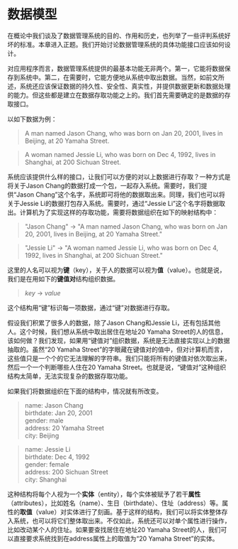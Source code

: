 # 数据模型

在概论中我们谈及了数据管理系统的目的、作用和历史，也列举了一些评判系统好坏的标准。本章进入正题。我们开始讨论数据管理系统的具体功能接口应该如何设计。

对应用程序而言，数据管理系统提供的最基本功能无非两个。第一，它能将数据保存到系统中。第二，在需要时，它能方便地从系统中取出数据。当然，如前文所述，系统还应该保证数据的持久性、安全性、真实性，并提供数据更新和数据处理的能力。但这些都是建立在数据存取功能之上的。我们首先需要确定的是数据的存取接口。

以如下数据为例：

> A man named Jason Chang, who was born on Jan 20, 2001, lives in Beijing, at 20 Yamaha Street.

> A woman named Jessie Li, who was born on Dec 4, 1992, lives in Shanghai, at 200 Sichuan Street.

系统应该提供什么样的接口，让我们可以方便的对以上数据进行存取？一种方式是将关于Jason Chang的数据打成一个包，一起存入系统。需要时，我们提供“Jason Chang”这个名字，系统即可将他的数据取出来。同理，我们也可以将关于Jessie Li的数据打包存入系统。需要时，通过“Jessie Li”这个名字将数据取出。计算机为了实现这样的存取功能，需要将数据组织在如下的映射结构中：

>"Jason Chang" &rarr; "A man named Jason Chang, who was born on Jan 20, 2001, lives in Beijing, at 20 Yamaha Street."

>"Jessie Li" &rarr; "A woman named Jessie Li, who was born on Dec 4, 1992, lives in Shanghai, at 200 Sichuan Street."

这里的人名可以视为**键**（key），关于人的数据可以视为**值**（value）。也就是说，我们是在用如下的**键值对**结构组织数据。

> *key* &rarr; *value* 

这个结构用“键”标识每一项数据，通过“键”对数据进行存取。

假设我们积累了很多人的数据，除了Jason Chang和Jessie Li，还有包括其他人。这个时候，我们想从系统中取出居住在地址20 Yamaha Street的人的信息，该如何做？我们发现，如果用“键值对”组织数据，系统是无法直接实现以上的数据抽取的。虽然“20 Yamaha Street”的字眼藏在键值对的值中，但对计算机而言，这些值只是一个个的它无法理解的字符串。我们只能将所有的键值对依次取出来，然后一个一个判断哪些人住在20 Yamaha Street。也就是说，“键值对”这种组织结构太简单，无法实现复杂的数据存取功能。

如果我们将数据组织在下面的结构中，情况就有所改变。

> name: Jason Chang \
> birthdate: Jan 20, 2001 \
> gender: male \
> address: 20 Yamaha Street\
> city: Beijing

> name: Jessie Li \
> birthdate: Dec 4, 1992 \
> gender: female \
> address: 200 Sichuan Street\
> city: Shanghai

这种结构将每个人视为一个**实体**（entity），每个实体被赋予了若干**属性**（attributes），比如姓名（name）、生日（birthdate）、住址（address）等。属性的**取值**（value）对实体进行了刻画。基于这样的结构，我们可以将实体整体存入系统，也可以将它们整体取出来。不仅如此，系统还可以对单个属性进行操作，比如改动某个人的住址。如果要查找居住在地址20 Yamaha Street的人，我们可以直接要求系统找到在address属性上的取值为“20 Yamaha Street”的实体。


